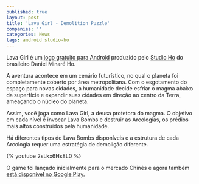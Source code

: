 ```yaml
---
published: true
layout: post
title: 'Lava Girl - Demolition Puzzle'
companies: ''
categories: News
tags: android studio-ho
---
```

Lava Girl é um <a href="https://play.google.com/store/apps/details?id=com.stdho.lavagirl" target="_blank">jogo gratuito para Android</a>
 produzido pelo <a href="http://www.stdho.com/" target="_blank">Studio Ho</a>
 do brasileiro Daniel Minaré Ho.

A aventura acontece em um cenário futurístico, no qual o planeta foi completamente coberto por área metropolitana. Com o esgotamento do espaço para novas cidades, a humanidade decide esfriar o magma abaixo da superfície e expandir suas cidades em direção ao centro da Terra, ameaçando o núcleo do planeta.




Assim, você joga como Lava Girl, a deusa protetora do magma. O objetivo em cada nível é invocar Lava Bombs e destruir as Arcologias, os prédios mais altos construídos pela humanidade.




Há diferentes tipos de Lava Bombs disponíveis e a estrutura de cada Arcologia requer uma estratégia de demolição diferente.

{% youtube 2sLkx6Hs8L0 %}

O game foi lançado inicialmente para o mercado Chinês e agora também <a href="https://play.google.com/store/apps/details?id=com.stdho.lavagirl" target="_blank">está disponível no Google Play.</a>

